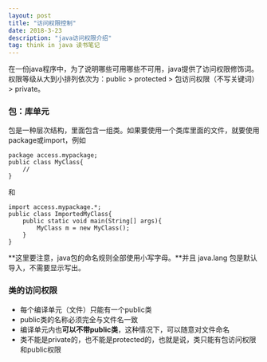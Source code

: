 ```yaml
---
layout: post
title: "访问权限控制"
date: 2018-3-23
description: "java访问权限介绍"
tag: think in java 读书笔记 
---  
```


   在一份java程序中，为了说明哪些可用哪些不可用，java提供了访问权限修饰词。权限等级从大到小排列依次为：public > protected > 包访问权限（不写关键词） > private。
### 包：库单元
包是一种层次结构，里面包含一组类。如果要使用一个类库里面的文件，就要使用package或import，例如
```
package access.mypackage;
public class MyClass{
    //
}
```
和
```
import access.mypackage.*;
public class ImportedMyClass{
    public static void main(String[] args){
        MyClass m = new MyClass();
    }
}
```
**这里要注意，java包的命名规则全部使用小写字母。**并且 java.lang 包是默认导入，不需要显示写出。

### 类的访问权限
+ 每个编译单元（文件）只能有一个public类
+ public类的名称必须完全与文件名一致
+ 编译单元内也**可以不带public类**，这种情况下，可以随意对文件命名
+ 类不能是private的，也不能是protected的，也就是说，类只能有包访问权限和public权限